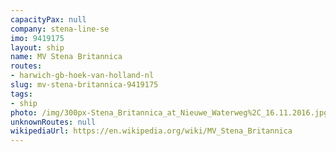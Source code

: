 ```yaml
---
capacityPax: null
company: stena-line-se
imo: 9419175
layout: ship
name: MV Stena Britannica
routes:
- harwich-gb-hoek-van-holland-nl
slug: mv-stena-britannica-9419175
tags:
- ship
photo: /img/300px-Stena_Britannica_at_Nieuwe_Waterweg%2C_16.11.2016.jpg
unknownRoutes: null
wikipediaUrl: https://en.wikipedia.org/wiki/MV_Stena_Britannica
---
```

